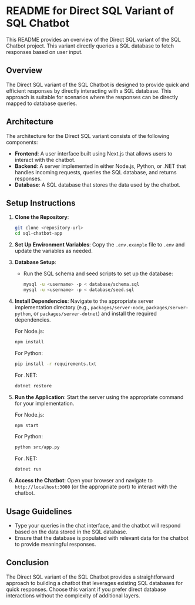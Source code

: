 # README for Direct SQL Variant of SQL Chatbot

This README provides an overview of the Direct SQL variant of the SQL Chatbot project. This variant directly queries a SQL database to fetch responses based on user input.

## Overview

The Direct SQL variant of the SQL Chatbot is designed to provide quick and efficient responses by directly interacting with a SQL database. This approach is suitable for scenarios where the responses can be directly mapped to database queries.

## Architecture

The architecture for the Direct SQL variant consists of the following components:

- **Frontend**: A user interface built using Next.js that allows users to interact with the chatbot.
- **Backend**: A server implemented in either Node.js, Python, or .NET that handles incoming requests, queries the SQL database, and returns responses.
- **Database**: A SQL database that stores the data used by the chatbot.

## Setup Instructions

1. **Clone the Repository**:
   ```bash
   git clone <repository-url>
   cd sql-chatbot-app
   ```

2. **Set Up Environment Variables**:
   Copy the `.env.example` file to `.env` and update the variables as needed.

3. **Database Setup**:
   - Run the SQL schema and seed scripts to set up the database:
     ```bash
     mysql -u <username> -p < database/schema.sql
     mysql -u <username> -p < database/seed.sql
     ```

4. **Install Dependencies**:
   Navigate to the appropriate server implementation directory (e.g., `packages/server-node`, `packages/server-python`, or `packages/server-dotnet`) and install the required dependencies.

   For Node.js:
   ```bash
   npm install
   ```

   For Python:
   ```bash
   pip install -r requirements.txt
   ```

   For .NET:
   ```bash
   dotnet restore
   ```

5. **Run the Application**:
   Start the server using the appropriate command for your implementation.

   For Node.js:
   ```bash
   npm start
   ```

   For Python:
   ```bash
   python src/app.py
   ```

   For .NET:
   ```bash
   dotnet run
   ```

6. **Access the Chatbot**:
   Open your browser and navigate to `http://localhost:3000` (or the appropriate port) to interact with the chatbot.

## Usage Guidelines

- Type your queries in the chat interface, and the chatbot will respond based on the data stored in the SQL database.
- Ensure that the database is populated with relevant data for the chatbot to provide meaningful responses.

## Conclusion

The Direct SQL variant of the SQL Chatbot provides a straightforward approach to building a chatbot that leverages existing SQL databases for quick responses. Choose this variant if you prefer direct database interactions without the complexity of additional layers.